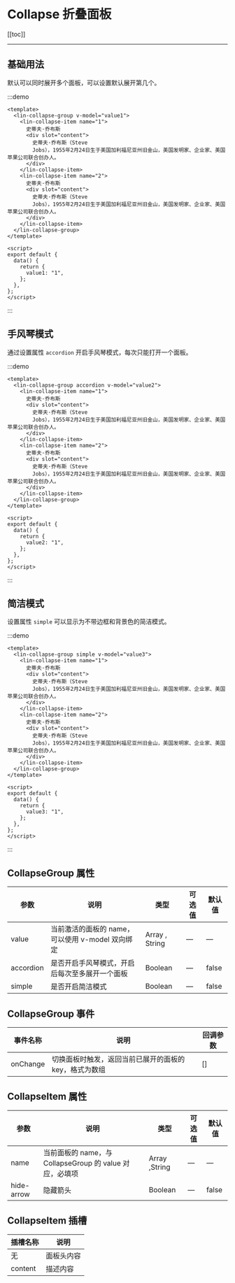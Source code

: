 # Collapse 折叠面板

[[toc]]

---

## 基础用法

默认可以同时展开多个面板，可以设置默认展开第几个。

:::demo

```vue
<template>
  <lin-collapse-group v-model="value1">
    <lin-collapse-item name="1">
      史蒂夫·乔布斯
      <div slot="content">
        史蒂夫·乔布斯（Steve
        Jobs），1955年2月24日生于美国加利福尼亚州旧金山，美国发明家、企业家、美国苹果公司联合创办人。
      </div>
    </lin-collapse-item>
    <lin-collapse-item name="2">
      史蒂夫·乔布斯
      <div slot="content">
        史蒂夫·乔布斯（Steve
        Jobs），1955年2月24日生于美国加利福尼亚州旧金山，美国发明家、企业家、美国苹果公司联合创办人。
      </div>
    </lin-collapse-item>
  </lin-collapse-group>
</template>

<script>
export default {
  data() {
    return {
      value1: "1",
    };
  },
};
</script>
```

:::

## 手风琴模式

通过设置属性 `accordion` 开启手风琴模式，每次只能打开一个面板。

:::demo

```vue
<template>
  <lin-collapse-group accordion v-model="value2">
    <lin-collapse-item name="1">
      史蒂夫·乔布斯
      <div slot="content">
        史蒂夫·乔布斯（Steve
        Jobs），1955年2月24日生于美国加利福尼亚州旧金山，美国发明家、企业家、美国苹果公司联合创办人。
      </div>
    </lin-collapse-item>
    <lin-collapse-item name="2">
      史蒂夫·乔布斯
      <div slot="content">
        史蒂夫·乔布斯（Steve
        Jobs），1955年2月24日生于美国加利福尼亚州旧金山，美国发明家、企业家、美国苹果公司联合创办人。
      </div>
    </lin-collapse-item>
  </lin-collapse-group>
</template>

<script>
export default {
  data() {
    return {
      value2: "1",
    };
  },
};
</script>
```

:::

## 简洁模式

设置属性 `simple` 可以显示为不带边框和背景色的简洁模式。

:::demo

```vue
<template>
  <lin-collapse-group simple v-model="value3">
    <lin-collapse-item name="1">
      史蒂夫·乔布斯
      <div slot="content">
        史蒂夫·乔布斯（Steve
        Jobs），1955年2月24日生于美国加利福尼亚州旧金山，美国发明家、企业家、美国苹果公司联合创办人。
      </div>
    </lin-collapse-item>
    <lin-collapse-item name="2">
      史蒂夫·乔布斯
      <div slot="content">
        史蒂夫·乔布斯（Steve
        Jobs），1955年2月24日生于美国加利福尼亚州旧金山，美国发明家、企业家、美国苹果公司联合创办人。
      </div>
    </lin-collapse-item>
  </lin-collapse-group>
</template>

<script>
export default {
  data() {
    return {
      value3: "1",
    };
  },
};
</script>
```

:::

## CollapseGroup 属性

| 参数      | 说明                                             | 类型            | 可选值 | 默认值 |
| --------- | ------------------------------------------------ | --------------- | ------ | ------ |
| value     | 当前激活的面板的 name，可以使用 v-model 双向绑定 | Array , String | —      | —      |
| accordion | 是否开启手风琴模式，开启后每次至多展开一个面板   | Boolean         | —      | false  |
| simple    | 是否开启简洁模式                                 | Boolean         | —      | false  |

## CollapseGroup 事件

| 事件名称 | 说明                                                   | 回调参数 |
| -------- | ------------------------------------------------------ | -------- |
| onChange | 切换面板时触发，返回当前已展开的面板的 key，格式为数组 | []       |

## CollapseItem 属性

| 参数       | 说明                                                    | 类型           | 可选值 | 默认值 |
| ---------- | ------------------------------------------------------- | -------------- | ------ | ------ |
| name       | 当前面板的 name，与 CollapseGroup 的 value 对应，必填项 | Array ,String | —      | —      |
| hide-arrow | 隐藏箭头                                                | Boolean        | —      | false  |

## CollapseItem 插槽

| 插槽名称 | 说明       |
| -------- | ---------- |
| 无       | 面板头内容 |
| content  | 描述内容   |
